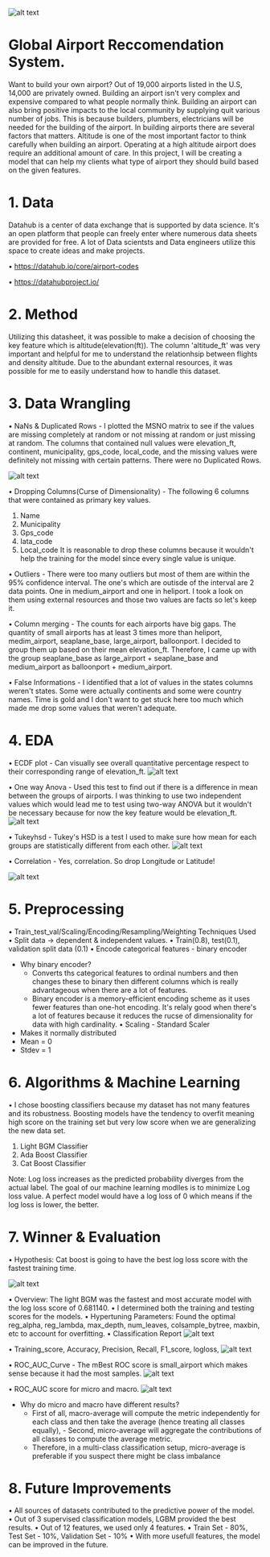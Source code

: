 ![alt text](https://live.staticflickr.com/65535/48431984232_f801bfcef9_b.jpg)

# Global Airport Reccomendation System.

Want to build your own airport? Out of 19,000 airports listed in the U.S, 14,000 are privately owned. Building an airport isn't very complex and expensive compared to what people normally think. Building an airport can also bring positive impacts to the local community by supplying quit various number of jobs. This is because builders, plumbers, electricians will be needed for the building of the airport. In building airports there are several factors that matters. Altitude is one of the most important factor to think carefully when building an airport. Operating at a high altitude airport does require an additional amount of care. In this project, I will be creating a model that can help my clients what type of airport they should build based on the given features.


# 1. Data 
Datahub is a center of data exchange that is supported by data science. It's an open platform that people can freely enter where numerous data sheets are provided for free. A lot of Data scientsts and Data engineers utilize this space to create ideas and make projects. 

• https://datahub.io/core/airport-codes

• https://datahubproject.io/

# 2. Method

Utilizing this datasheet, it was possible to make a decision of choosing the key feature which is altitude(elevation(ft)). The column 'altitude_ft' was very important and helpful for me to understand the relationhsip between flights and density altitude. Due to the abundant external resources, it was possible for me to easily understand how to handle this dataset. 

# 3. Data Wrangling

• NaNs & Duplicated Rows - I plotted the MSNO matrix to see if the values are missing completely at random or not missing at random or just missing at random. The columns that contained null values were elevation_ft, continent, municipality, gps_code, local_code, and the missing values were definitely not missing with certain patterns. There were no Duplicated Rows. 

![alt text](images/MSNO_matrix.jpeg)

• Dropping Columns(Curse of Dimensionality) - The following 6 columns that were contained as primary key values. 
1. Name
2. Municipality
3. Gps_code
4. Iata_code
5. Local_code
It is reasonable to drop these columns because it wouldn't help the training for the model since every single value is unique.

• Outliers - There were too many outliers but most of them are within the 95% confidence interval. The one's which are outisde of the interval are 2 data points. One in medium_airport and one in heliport. I took a look on them using external resources and those two values are facts so let's keep it.


• Column merging - The counts for each airports have big gaps. The quantity of small airports has at least 3 times more than heliport, medim_airport, seaplane_base, large_airport, balloonport. I decided to group them up based on their mean elevation_ft. Therefore, I came up with the group seaplane_base as large_airport + seaplane_base and medium_airport as balloonport + medium_airport.

• False Informations - I identified that a lot of values in the states columns weren't states. Some were actually continents and some were country names. Time is gold and I don't want to get stuck here too much which made me drop some values that weren't adequate.


# 4. EDA
• ECDF plot - Can visually see overall quantitative percentage respect to their corresponding range of elevation_ft.
![alt text](images/ECDF.jpeg)

• One way Anova - Used this test to find out if there is a difference in mean between the groups of airports. I was thinking to use two independent values which would lead me to test using two-way ANOVA but it wouldn't be necessary because for now the key feature would be elevation_ft.
![alt text](images/one_way_ANOVA.jpeg)

• Tukeyhsd - Tukey's HSD is a test I used to make sure how mean for each groups are statistically different from each other.
![alt text](images/Tukeyhsd.jpeg)

• Correlation - Yes, correlation. So drop Longitude or Latitude!

![alt text](images/Correlation.jpeg)

# 5. Preprocessing
• Train_test_val/Scaling/Encoding/Resampling/Weighting Techniques Used
• Split data -> dependent & independent values.
• Train(0.8), test(0.1), validation split data (0.1)
• Encode categorical features - binary encoder
  - Why binary encoder? 
    - Converts ths categorical features to ordinal numbers and then changes these to binary then different columns which is really advantageous when there are a lot of features.
    - Binary encoder is a memory-efficient encoding scheme as it uses fewer features than one-hot encoding. It's relaly good when there's a lot of features       because it reduces the rucse of dimensionality for data with high cardinality. 
• Scaling - Standard Scaler
  - Makes it normally distributed
  - Mean = 0
  - Stdev = 1

# 6. Algorithms & Machine Learning
• I chose boosting classifiers because my dataset has not many features and its robustness. Boosting models have the tendency to overfit meaning high score on the training set but very low score when we are generalizing the new data set. 

1. Light BGM Classifier
2. Ada Boost Classifier
3. Cat Boost Classifier

Note: Log loss increases as the predicted probability diverges from the actual label. The goal of our machine learning modlles is to minimize Log loss value. A perfect model would have a log loss of 0 which means if the log loss is lower, the better. 

# 7. Winner & Evaluation
• Hypothesis: Cat boost is going to have the best log loss score with the fastest training time. 

![alt text](images/Log_Loss_Scores.jpeg)

• Overview: The light BGM was the fastest and most accurate model with the log loss score of 0.681140.
• I determined both the training and testing scores for the models.
• Hypertuning Parameters: Found the optimal reg_alpha, reg_lambda, max_depth, num_leaves, colsample_bytree, maxbin, etc to account for overfitting.
• Classification Report
![alt text](images/classification_report.jpeg)

• Training_score, Accuracy, Precision, Recall, F1_score, logloss, 
![alt text](images/LGBM_Metrics.jpeg)

• ROC_AUC_Curve - The mBest ROC score is small_airport which makes sense because it had the most samples.
![alt text](images/ROC_curves_LGBM.jpeg)

• ROC_AUC score for micro and macro. 
![alt text](images/ROC_AUC_MICCRO_MACRO.jpeg)
  - Why do micro and macro have different results?
    - First of all, macro-average will compute the metric independently for each class and then take the average (hence treating all classes equally),         - Second, micro-average will aggregate the contributions of all classes to compute the average metric. 
    - Therefore, in a multi-class classification setup, micro-average is preferable if you suspect there might be class imbalance   


# 8. Future Improvements  
• All sources of datasets contributed to the predictive power of the model.
• Out of 3 supervised classification models, LGBM  provided the best results.
• Out of 12 features, we used only 4 features.
• Train Set - 80%, Test Set - 10%, Validation Set - 10%
• With more usefull features, the model can be improved in the future.








